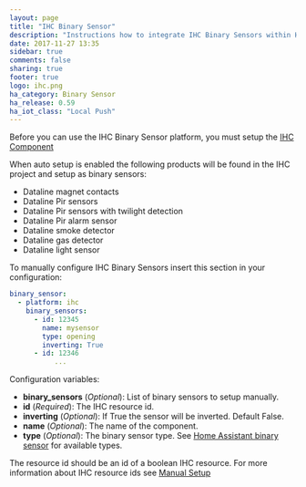 ```yaml
---
layout: page
title: "IHC Binary Sensor"
description: "Instructions how to integrate IHC Binary Sensors within Home Assistant."
date: 2017-11-27 13:35
sidebar: true
comments: false
sharing: true
footer: true
logo: ihc.png
ha_category: Binary Sensor
ha_release: 0.59
ha_iot_class: "Local Push"
---
```


Before you can use the IHC Binary Sensor platform, you must setup the [IHC Component](../ihc/)

When auto setup is enabled the following products will be found in the IHC project and setup as binary sensors:

* Dataline magnet contacts
* Dataline Pir sensors
* Dataline Pir sensors with twilight detection
* Dataline Pir alarm sensor
* Dataline smoke detector
* Dataline gas detector
* Dataline light sensor

To manually configure IHC Binary Sensors insert this section in your configuration:

```yaml
binary_sensor:
  - platform: ihc
    binary_sensors:
      - id: 12345
        name: mysensor
        type: opening
        inverting: True
      - id: 12346
           ...
```

Configuration variables:
- **binary_sensors** (*Optional*): List of binary sensors to setup manually.
- **id** (*Required*): The IHC resource id.
- **inverting** (*Optional*): If True the sensor will be inverted. Default False.
- **name** (*Optional*): The name of the component.
- **type** (*Optional*): The binary sensor type. See [Home Assistant binary sensor](../binary_sensor/) for available types.

The resource id should be an id of a boolean IHC resource.
For more information about IHC resource ids see [Manual Setup](../ihc/#manualy-setup)

